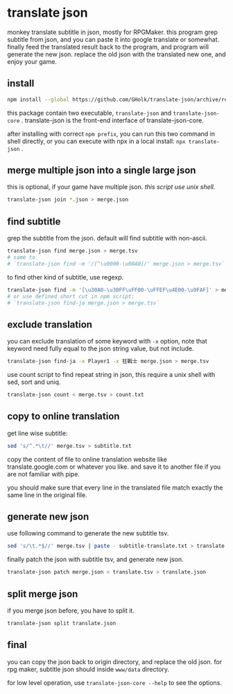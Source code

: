# translate json
monkey translate subtitle in json, mostly for RPGMaker.
this program grep subtitle from json,
and you can paste it into google translate or somewhat.
finally feed the translated result back to the program,
and program will generate the new json.
replace the old json with the translated new one,
and enjoy your game.

## install
```sh
npm install --global https://github.com/GHolk/translate-json/archive/refs/tags/v3.0.0.tar.gz
```

this package contain two executable,
`translate-json` and `translate-json-core` .
translate-json is the front-end interface of
translate-json-core.

after installing with correct `npm prefix`,
you can run this two command in shell directly,
or you can execute with npx in a local install:
`npx translate-json` .

## merge multiple json into a single large json
this is optional, if your game have multiple json.
*this script use unix shell.*

```sh
translate-json join *.json > merge.json
```

## find subtitle
grep the subtitle from the json.
default will find subtitle with non-ascii.

```sh
translate-json find merge.json > merge.tsv
# same to
# `translate-json find -m '/[^\u0000-\u00A0]/' merge.json > merge.tsv`
```

to find other kind of subtitle, use regexp.

```sh
translate-json find -m '[\u30A0-\u30FF\uFF00-\uFFEF\u4E00-\u9FAF]' > merge.json
# or use defined short cut in npm script:
# `translate-json find-ja merge.json > merge.tsv`
```

## exclude translation
you can exclude translation of some keyword with `-x` option,
note that keyword need fully equal to the json string value,
but not include.

```sh
translate-json find-ja -x Player1 -x 狂戰士 merge.json > merge.tsv
```

use count script to find repeat string in json,
this require a unix shell with sed, sort and uniq.

```sh
translate-json count < merge.tsv > count.txt
```

## copy to online translation
get line wise subtitle:

```sh
sed 's/^.*\t//' merge.tsv > subtitle.txt
```

copy the content of file to online translation website
like translate.google.com or whatever you like.
and save it to another file if you are not familiar with pipe.

you should make sure that every line in the translated file
match exactly the same line in the original file.

## generate new json
use following command to generate the new subtitle tsv.

```sh
sed 's/\t.*$//' merge.tsv | paste - subtitle-translate.txt > translate.tsv
```

finally patch the json with subtitle tsv,
and generate new json.

```sh
translate-json patch merge.json < translate.tsv > translate.json
```

## split merge json
if you merge json before, you have to split it.

```sh
translate-json split translate.json
```

## final
you can copy the json back to origin directory,
and replace the old json.
for rpg maker, subtitle json should inside `www/data` directory.

for low level operation, use `translate-json-core --help`
to see the options.
